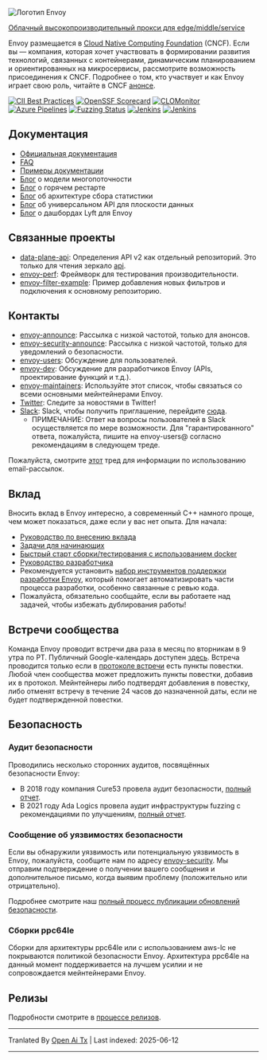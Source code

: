 ![Логотип Envoy](https://github.com/envoyproxy/artwork/blob/main/PNG/Envoy_Logo_Final_PANTONE.png)

[Облачный высокопроизводительный прокси для edge/middle/service](https://www.envoyproxy.io/)

Envoy размещается в [Cloud Native Computing Foundation](https://cncf.io) (CNCF). Если вы —
компания, которая хочет участвовать в формировании развития технологий, связанных с контейнерами,
динамическим планированием и ориентированных на микросервисы, рассмотрите возможность присоединения к CNCF. Подробнее о том,
кто участвует и как Envoy играет свою роль, читайте в CNCF
[анонсе](https://www.cncf.io/blog/2017/09/13/cncf-hosts-envoy/).

[![CII Best Practices](https://bestpractices.coreinfrastructure.org/projects/1266/badge)](https://bestpractices.coreinfrastructure.org/projects/1266)
[![OpenSSF Scorecard](https://api.securityscorecards.dev/projects/github.com/envoyproxy/envoy/badge)](https://securityscorecards.dev/viewer/?uri=github.com/envoyproxy/envoy)
[![CLOMonitor](https://img.shields.io/endpoint?url=https://clomonitor.io/api/projects/cncf/envoy/badge)](https://clomonitor.io/projects/cncf/envoy)
[![Azure Pipelines](https://dev.azure.com/cncf/envoy/_apis/build/status/11?branchName=main)](https://dev.azure.com/cncf/envoy/_build/latest?definitionId=11&branchName=main)
[![Fuzzing Status](https://oss-fuzz-build-logs.storage.googleapis.com/badges/envoy.svg)](https://bugs.chromium.org/p/oss-fuzz/issues/list?sort=-opened&can=1&q=proj:envoy)
[![Jenkins](https://powerci.osuosl.org/buildStatus/icon?job=build-envoy-static-master&subject=ppc64le%20build)](https://powerci.osuosl.org/job/build-envoy-static-master/)
[![Jenkins](https://ibmz-ci.osuosl.org/buildStatus/icon?job=Envoy_IBMZ_CI&subject=s390x%20build)](https://ibmz-ci.osuosl.org/job/Envoy_IBMZ_CI/)

## Документация

* [Официальная документация](https://www.envoyproxy.io/)
* [FAQ](https://www.envoyproxy.io/docs/envoy/latest/faq/overview)
* [Примеры документации](https://github.com/envoyproxy/examples/)
* [Блог](https://medium.com/@mattklein123/envoy-threading-model-a8d44b922310) о модели многопоточности
* [Блог](https://medium.com/@mattklein123/envoy-hot-restart-1d16b14555b5) о горячем рестарте
* [Блог](https://medium.com/@mattklein123/envoy-stats-b65c7f363342) об архитектуре сбора статистики
* [Блог](https://medium.com/@mattklein123/the-universal-data-plane-api-d15cec7a) об универсальном API для плоскости данных
* [Блог](https://medium.com/@mattklein123/lyfts-envoy-dashboards-5c91738816b1) о дашбордах Lyft для Envoy

## Связанные проекты

* [data-plane-api](https://github.com/envoyproxy/data-plane-api): Определения API v2 как отдельный
  репозиторий. Это только для чтения зеркало [api](https://raw.githubusercontent.com/envoyproxy/envoy/main/api/).
* [envoy-perf](https://github.com/envoyproxy/envoy-perf): Фреймворк для тестирования производительности.
* [envoy-filter-example](https://github.com/envoyproxy/envoy-filter-example): Пример добавления новых фильтров
  и подключения к основному репозиторию.

## Контакты

* [envoy-announce](https://groups.google.com/forum/#!forum/envoy-announce): Рассылка с низкой частотой,
  только для анонсов.
* [envoy-security-announce](https://groups.google.com/forum/#!forum/envoy-security-announce): Рассылка с низкой частотой,
  только для уведомлений о безопасности.
* [envoy-users](https://groups.google.com/forum/#!forum/envoy-users): Обсуждение для пользователей.
* [envoy-dev](https://groups.google.com/forum/#!forum/envoy-dev): Обсуждение для разработчиков Envoy (APIs,
  проектирование функций и т.д.).
* [envoy-maintainers](https://groups.google.com/forum/#!forum/envoy-maintainers): Используйте этот список,
  чтобы связаться со всеми основными мейнтейнерами Envoy.
* [Twitter](https://twitter.com/EnvoyProxy/): Следите за новостями в Twitter!
* [Slack](https://envoyproxy.slack.com/): Slack, чтобы получить приглашение, перейдите [сюда](https://communityinviter.com/apps/envoyproxy/envoy).
  * ПРИМЕЧАНИЕ: Ответ на вопросы пользователей в Slack осуществляется по мере возможности. Для "гарантированного" ответа, пожалуйста, пишите
    на envoy-users@ согласно рекомендациям в следующем треде.

Пожалуйста, смотрите [этот](https://groups.google.com/forum/#!topic/envoy-announce/l9zjYsnS3TY) тред
для информации по использованию email-рассылок.

## Вклад

Вносить вклад в Envoy интересно, а современный C++ намного проще, чем может показаться, даже если у вас нет опыта. Для начала:

* [Руководство по внесению вклада](https://raw.githubusercontent.com/envoyproxy/envoy/main/CONTRIBUTING.md)
* [Задачи для начинающих](https://github.com/envoyproxy/envoy/issues?q=is%3Aopen+is%3Aissue+label%3Abeginner)
* [Быстрый старт сборки/тестирования с использованием docker](https://raw.githubusercontent.com/envoyproxy/envoy/main/ci#building-and-running-tests-as-a-developer)
* [Руководство разработчика](https://raw.githubusercontent.com/envoyproxy/envoy/main/DEVELOPER.md)
* Рекомендуется установить [набор инструментов поддержки разработки Envoy](https://github.com/envoyproxy/envoy/blob/main/support/README.md), который помогает автоматизировать части процесса разработки, особенно связанные с ревью кода.
* Пожалуйста, обязательно сообщайте, если вы работаете над задачей, чтобы избежать дублирования работы!

## Встречи сообщества

Команда Envoy проводит встречи два раза в месяц по вторникам в 9 утра по PT. Публичный
Google-календарь доступен [здесь](https://goo.gl/PkDijT). Встреча проводится
только если в [протоколе встречи](https://goo.gl/5Cergb) есть пункты повестки. Любой член сообщества может
предложить пункты повестки, добавив их в протокол. Мейнтейнеры либо подтвердят
добавления в повестку, либо отменят встречу в течение 24 часов до назначенной
даты, если не будет подтвержденной повестки.

## Безопасность

### Аудит безопасности

Проводились несколько сторонних аудитов, посвящённых безопасности Envoy:
* В 2018 году компания Cure53 провела аудит безопасности, [полный отчет](https://raw.githubusercontent.com/envoyproxy/envoy/main/docs/security/audit_cure53_2018.pdf).
* В 2021 году Ada Logics провела аудит инфраструктуры fuzzing с рекомендациями по улучшениям, [полный отчет](https://raw.githubusercontent.com/envoyproxy/envoy/main/docs/security/audit_fuzzer_adalogics_2021.pdf).

### Сообщение об уязвимостях безопасности

Если вы обнаружили уязвимость или потенциальную уязвимость в Envoy, пожалуйста, сообщите нам по адресу
[envoy-security](mailto:envoy-security@googlegroups.com). Мы отправим подтверждение
о получении вашего сообщения и дополнительное письмо, когда выявим проблему
(положительно или отрицательно).

Подробнее смотрите наш [полный процесс публикации обновлений безопасности](https://raw.githubusercontent.com/envoyproxy/envoy/main/SECURITY.md).

### Сборки ppc64le

Сборки для архитектуры ppc64le или с использованием aws-lc не покрываются политикой безопасности Envoy. Архитектура ppc64le на данный момент поддерживается на лучшем усилии и не сопровождается мейнтейнерами Envoy.

## Релизы

Подробности смотрите в [процессе релизов](https://github.com/envoyproxy/envoy/blob/main/RELEASES.md).


---

Tranlated By [Open Ai Tx](https://github.com/OpenAiTx/OpenAiTx) | Last indexed: 2025-06-12

---